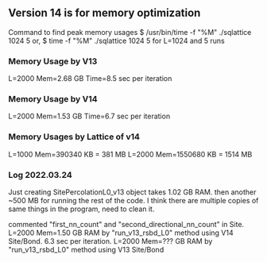 
## Version 14 is for memory optimization

Command to find peak memory usages
$ /usr/bin/time -f "%M" ./sqlattice 1024 5
or,
$ time -f "%M" ./sqlattice 1024 5
for L=1024 and 5 runs

### Memory Usage by V13
L=2000
Mem=2.68 GB
Time=8.5 sec per iteration



### Memory Usage by V14
L=2000
Mem=1.53 GB
Time=6.7 sec per iteration


### Memory Usages by Lattice of v14
L=1000 Mem=390340 KB = 381 MB
L=2000 Mem=1550680 KB = 1514 MB


### Log 2022.03.24
Just creating SitePercolationL0_v13 object takes 1.02 GB RAM. then another ~500 MB for running the rest of the code.
I think there are multiple copies of same things in the program, need to clean it.

commented "first_nn_count" and "second_directional_nn_count" in Site.
L=2000 Mem=1.50 GB RAM by "run_v13_rsbd_L0" method using V14 Site/Bond. 6.3 sec per iteration.
L=2000 Mem=??? GB RAM by "run_v13_rsbd_L0" method using V13 Site/Bond

